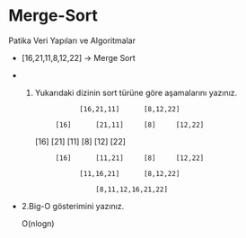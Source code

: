 # Merge-Sort

Patika Veri Yapıları ve Algoritmalar

* [16,21,11,8,12,22] -> Merge Sort

* 1. Yukarıdaki dizinin sort türüne göre aşamalarını yazınız.

                    [16,21,11]      [8,12,22]
                    
              [16]      [21,11]     [8]     [12,22]
              
      [16]      [21]      [11]      [8]     [12]      [22]
      
              [16]      [11,21]     [8]     [12,22]
              
                    [11,16,21]      [8,12,22]
                    
                        [8,11,12,16,21,22]
                        
* 2.Big-O gösterimini yazınız.

    O(nlogn)
